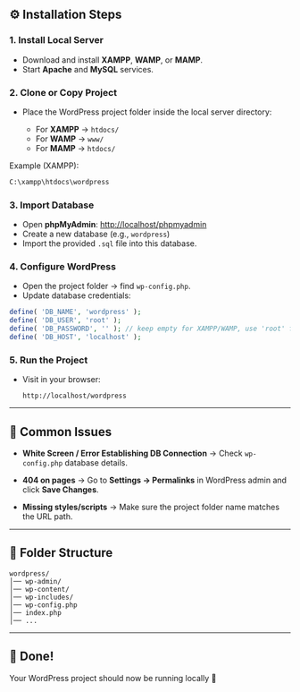 ## ⚙️ Installation Steps

### 1. Install Local Server

* Download and install **XAMPP**, **WAMP**, or **MAMP**.
* Start **Apache** and **MySQL** services.

### 2. Clone or Copy Project

* Place the WordPress project folder inside the local server directory:

  * For **XAMPP** → `htdocs/`
  * For **WAMP** → `www/`
  * For **MAMP** → `htdocs/`

Example (XAMPP):

```bash
C:\xampp\htdocs\wordpress
```

### 3. Import Database

* Open **phpMyAdmin**: [http://localhost/phpmyadmin](http://localhost/phpmyadmin)
* Create a new database (e.g., `wordpress`)
* Import the provided `.sql` file into this database.

### 4. Configure WordPress

* Open the project folder → find `wp-config.php`.
* Update database credentials:

```php
define( 'DB_NAME', 'wordpress' );
define( 'DB_USER', 'root' );
define( 'DB_PASSWORD', '' ); // keep empty for XAMPP/WAMP, use 'root' for MAMP
define( 'DB_HOST', 'localhost' );
```

### 5. Run the Project

* Visit in your browser:

  ```
  http://localhost/wordpress
  ```

---

## 🚀 Common Issues

* **White Screen / Error Establishing DB Connection**
  → Check `wp-config.php` database details.

* **404 on pages**
  → Go to **Settings → Permalinks** in WordPress admin and click **Save Changes**.

* **Missing styles/scripts**
  → Make sure the project folder name matches the URL path.

---

## 📂 Folder Structure

```
wordpress/
│── wp-admin/
│── wp-content/
│── wp-includes/
│── wp-config.php
│── index.php
│── ...
```

---

## 🎯 Done!

Your WordPress project should now be running locally 🎉
